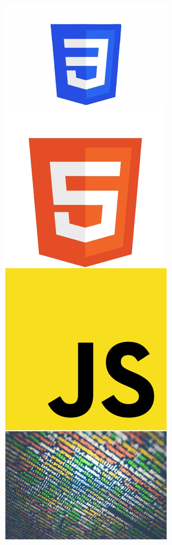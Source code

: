 ![CSS Image](./css.png)
![HTML Image](./html.png)
![JavaScript Image](./js.png)
![Homepage](./homepage.jpg)
